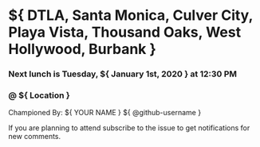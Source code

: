 <!-- PLEASE FILL IN ALL AND REMOVE ALL `${ }` -->
<!-- TITLE EXAMPLE: `${ Location } - ${ January 1st, 2020 }` -->
# ${ DTLA, Santa Monica, Culver City, Playa Vista, Thousand Oaks, West Hollywood, Burbank }
### Next lunch is Tuesday, ${ January 1st, 2020 } at 12:30 PM
### @ ${ Location }


Championed By: ${ YOUR NAME } ${ @github-username }
<!--
As the champion you can pick a place,
  or be really cool and make a poll!
  Use reaction emojis as votes,
  include Yelp links, or don't, whatever.
If convenient, let others know how to
  identify you at lunch, so new Lunchers
  won't feel lost!  (E.g., "I'll be the
  one with purple hair and red glasses")
-->

<!--
Possible reaction emojis
NOTE: these are the ONLY emoji that are available as GitHub reactions
:+1: thumbs up
:-1: thumbs down
:smile:
:tada:
:confused:
:heart:
-->

If you are planning to attend subscribe to the issue to get notifications for new comments.
